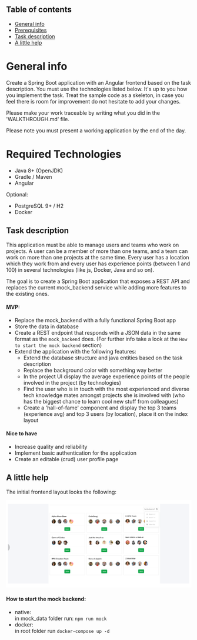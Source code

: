 ## Table of contents
* [General info](#general-info)
* [Prerequisites](#required-technologies)
* [Task description](#task-description)
* [A little help](#a-little-help)

# General info
Create a Spring Boot application with an Angular frontend based on the task description. You must use the technologies
listed below. It's up to you how you implement the task. Treat the sample code as a skeleton, in case you
feel there is room for improvement do not hesitate to add your changes.

Please make your work traceable by writing what you did in the 'WALKTHROUGH.md' file.

Please note you must present a working application by the end of the day.

# Required Technologies
* Java 8+ (OpenJDK)
* Gradle / Maven
* Angular

Optional:
* PostgreSQL 9+ / H2
* Docker

## Task description

This application must be able to manage users and teams who work on projects. A user can be a member of more than one
teams, and a team can work on more than one projects at the same time. Every user has a location which they work from and
every user has experience points (between 1 and 100) in several technologies (like js, Docker, Java and so on). 

The goal is to create a Spring Boot application that exposes a REST API and replaces the current mock_backend service 
while adding more features to the existing ones.
    
#### MVP:
   * Replace the mock_backend with a fully functional Spring Boot app
   * Store the data in database
   * Create a REST endpoint that responds with a JSON data in the same format as the `mock_backend` does. (For further 
   info take a look at the `How to start the mock backend` section)
   * Extend the application with the following features: 
     - Extend the database structure and java entities based on the task description 
     - Replace the background color with something way better
     - In the project UI display the average experience points of the people involved in the project (by technologies)
     - Find the user who is in touch with the most experienced and diverse tech knowledge mates amongst projects 
      she is involved with (who has the biggest chance to learn cool new stuff from colleagues) 
     - Create a 'hall-of-fame' component and display the top 3 teams (experience avg) and top 3 users (by location),
      place it on the index layout   
         

#### Nice to have
   * Increase quality and reliability
   * Implement basic authentication for the application
   * Create an editable (crud) user profile page

## A little help
The initial frontend layout looks the following:

![alt text](goal.png)  

#### How to start the mock backend:
 - native:  
 in mock_data folder run: `npm run mock`
 - docker:  
 in root folder run `docker-compose up -d`
 